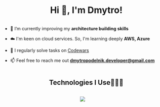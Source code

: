 <!--h1 without bottom border-->
<div id="user-content-toc">
  <ul align="center">
    <summary><h1 style="display: inline-block">Hi 👋, I'm Dmytro!</h1></summary>
  </ul>
</div>

<!--Intro start-->
<!--[- 🔭 I’m currently working on **AWS, React, .NET, Blockchain**](url)-->

- 🌱 I’m currently improving my **architecture building skills**

- ☁️ I'm keen on cloud services. So, I'm learning deeply **AWS, Azure**

- 📝 I regularly solve tasks on [Codewars](https://www.codewars.com/)

- 📫 Feel free to reach me out **dmytropodelnik.developer@gmail.com**
<!--Intro end-->



<!--h1 without bottom border-->
<div id="user-content-toc">
  <ul align="center">
    <summary><h2 style="display: inline-block">Technologies I Use👨🏻‍💻</h2></summary>
  </ul>
</div>
<!--tech stack icons-->
<p align="center">
  <a href="https://skillicons.dev">
    <img src="https://skillicons.dev/icons?i=git,aws,cs,dotnet,angular,react,vue,redux,nuxtjs,html,css,bootstrap,vuetify,tailwind,js,ts,nodejs,figma,discord,vscode,visualstudio,solidity&perline=11" />
  </a>
</p>
